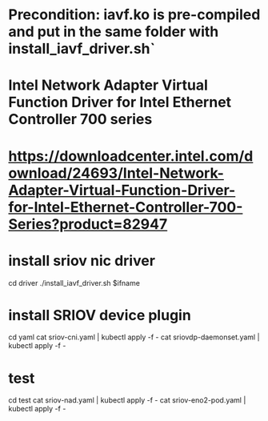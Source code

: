 # Precondition: iavf.ko is pre-compiled and put in the same folder with install_iavf_driver.sh`
# Intel Network Adapter Virtual Function Driver for Intel Ethernet Controller 700 series
# https://downloadcenter.intel.com/download/24693/Intel-Network-Adapter-Virtual-Function-Driver-for-Intel-Ethernet-Controller-700-Series?product=82947

# install sriov nic driver
cd driver
./install_iavf_driver.sh $ifname

# install SRIOV device plugin
cd yaml
cat sriov-cni.yaml | kubectl apply -f -
cat sriovdp-daemonset.yaml | kubectl apply -f -

# test
cd test
cat sriov-nad.yaml | kubectl apply -f -
cat sriov-eno2-pod.yaml | kubectl apply -f -

